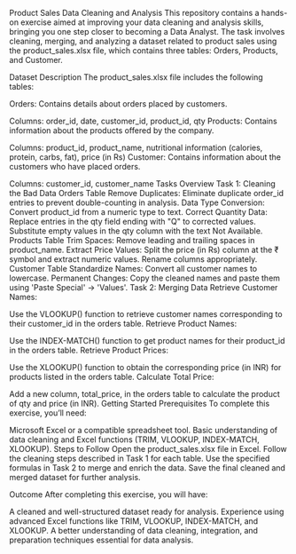 Product Sales Data Cleaning and Analysis
This repository contains a hands-on exercise aimed at improving your data cleaning and analysis skills, bringing you one step closer to becoming a Data Analyst. The task involves cleaning, merging, and analyzing a dataset related to product sales using the product_sales.xlsx file, which contains three tables: Orders, Products, and Customer.

Dataset Description
The product_sales.xlsx file includes the following tables:

Orders: Contains details about orders placed by customers.

Columns: order_id, date, customer_id, product_id, qty
Products: Contains information about the products offered by the company.

Columns: product_id, product_name, nutritional information (calories, protein, carbs, fat), price (in Rs)
Customer: Contains information about the customers who have placed orders.

Columns: customer_id, customer_name
Tasks Overview
Task 1: Cleaning the Bad Data
Orders Table
Remove Duplicates: Eliminate duplicate order_id entries to prevent double-counting in analysis.
Data Type Conversion: Convert product_id from a numeric type to text.
Correct Quantity Data:
Replace entries in the qty field ending with "Q" to corrected values.
Substitute empty values in the qty column with the text Not Available.
Products Table
Trim Spaces: Remove leading and trailing spaces in product_name.
Extract Price Values:
Split the price (in Rs) column at the ₹ symbol and extract numeric values.
Rename columns appropriately.
Customer Table
Standardize Names: Convert all customer names to lowercase.
Permanent Changes: Copy the cleaned names and paste them using 'Paste Special' -> 'Values'.
Task 2: Merging Data
Retrieve Customer Names:

Use the VLOOKUP() function to retrieve customer names corresponding to their customer_id in the orders table.
Retrieve Product Names:

Use the INDEX-MATCH() function to get product names for their product_id in the orders table.
Retrieve Product Prices:

Use the XLOOKUP() function to obtain the corresponding price (in INR) for products listed in the orders table.
Calculate Total Price:

Add a new column, total_price, in the orders table to calculate the product of qty and price (in INR).
Getting Started
Prerequisites
To complete this exercise, you’ll need:

Microsoft Excel or a compatible spreadsheet tool.
Basic understanding of data cleaning and Excel functions (TRIM, VLOOKUP, INDEX-MATCH, XLOOKUP).
Steps to Follow
Open the product_sales.xlsx file in Excel.
Follow the cleaning steps described in Task 1 for each table.
Use the specified formulas in Task 2 to merge and enrich the data.
Save the final cleaned and merged dataset for further analysis.

Outcome
After completing this exercise, you will have:

A cleaned and well-structured dataset ready for analysis.
Experience using advanced Excel functions like TRIM, VLOOKUP, INDEX-MATCH, and XLOOKUP.
A better understanding of data cleaning, integration, and preparation techniques essential for data analysis.
